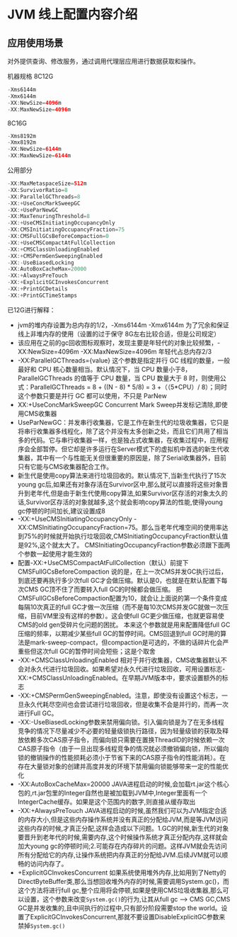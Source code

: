 # JVM 线上配置内容介绍

## 应用使用场景

对外提供查询、修改服务，通过调用代理层应用进行数据获取和操作。

机器规格  8C12G

```java
-Xms6144m
-Xmx6144m
-XX:NewSize=4096m
-XX:MaxNewSize=4096m
```

8C16G 

```java
-Xms8192m
-Xmx8192m
-XX:NewSize=6144m
-XX:MaxNewSize=6144m
```

公用部分

```java
-XX:MaxMetaspaceSize=512m
-XX:SurvivorRatio=8
-XX:ParallelGCThreads=8
-XX:+UseConcMarkSweepGC
-XX:+UseParNewGC
-XX:MaxTenuringThreshold=8
-XX:+UseCMSInitiatingOccupancyOnly
-XX:CMSInitiatingOccupancyFraction=75
-XX:CMSFullGCsBeforeCompaction=0
-XX:+UseCMSCompactAtFullCollection
-XX:+CMSClassUnloadingEnabled
-XX:+CMSPermGenSweepingEnabled
-XX:-UseBiasedLocking
-XX:AutoBoxCacheMax=20000
-XX:+AlwaysPreTouch
-XX:+ExplicitGCInvokesConcurrent
-XX:+PrintGCDetails
-XX:+PrintGCTimeStamps
```

已12G进行解释：

* jvm的堆内存设置为总内存的1/2，-Xms6144m  -Xmx6144m 为了冗余和保证线上非堆内存的使用（设置的过于保守 8G左右比较合适，但是公司规定）
* 该应用在之前的gc回收图标观察时，发现主要是年轻代的对象比较频繁，-XX:NewSize=4096m -XX:MaxNewSize=4096m 年轻代占总内存2/3
* -XX:ParallelGCThreads={value} 这个参数是指定并行 GC 线程的数量，一般最好和 CPU 核心数量相当。默认情况下，当 CPU 数量小于8， ParallelGCThreads 的值等于 CPU 数量，当 CPU 数量大于 8 时，则使用公式：ParallelGCThreads = 8 + ((N - 8) * 5/8) = 3 +（（5*CPU）/ 8）；同时这个参数只要是并行 GC 都可以使用，不只是 ParNew
* XX:+UseConcMarkSweepGC Concurrent Mark Sweep并发标记清除,即使用CMS收集器
* UseParNewGC：并发串行收集器，它是工作在新生代的垃圾收集器，它只是将串行收集器多线程化，除了这个并没有太多创新之处，而且它们共用了相当多的代码。它与串行收集器一样，也是独占式收集器，在收集过程中，应用程序会全部暂停。但它却是许多运行在Server模式下的虚拟机中首选的新生代收集器，其中有一个与性能无关但很重要的原因是，除了Serial收集器外，目前只有它能与CMS收集器配合工作。
* 新生代是使用copy算法来进行垃圾回收的。默认情况下,当新生代执行了15次young gc后,如果还有对象存活在Survivor区中,那么就可以直接将这些对象晋升到老年代,但是由于新生代使用copy算法,如果Survivor区存活的对象太久的话,Survivor区存活的对象就越多,这个就会影响copy算法的性能,使得young gc停顿的时间加长,建议设置成8
* -XX:+UseCMSInitiatingOccupancyOnly  -XX:CMSInitiatingOccupancyFraction=75。那么当老年代堆空间的使用率达到75%的时候就开始执行垃圾回收,CMSInitiatingOccupancyFraction默认值是92%,这个就太大了。
  CMSInitiatingOccupancyFraction参数必须跟下面两个参数一起使用才能生效的
* 配置-XX:+UseCMSCompactAtFullCollection（默认）前提下 CMSFullGCsBeforeCompaction 说的是，在上一次CMS并发GC执行过后，到底还要再执行多少次full GC才会做压缩。默认是0，也就是在默认配置下每次CMS GC顶不住了而要转入full GC的时候都会做压缩。 把CMSFullGCsBeforeCompaction配置为10，就会让上面说的第一个条件变成每隔10次真正的full GC才做一次压缩（而不是每10次CMS并发GC就做一次压缩，目前VM里没有这样的参数）。这会使full GC更少做压缩，也就更容易使CMS的old gen受碎片化问题的困扰。 本来这个参数就是用来配置降低full GC压缩的频率，以期减少某些full GC的暂停时间。CMS回退到full GC时用的算法是mark-sweep-compact，但compaction是可选的，不做的话碎片化会严重些但这次full GC的暂停时间会短些；这是个取舍
*  -XX:+CMSClassUnloadingEnabled 相对于并行收集器，CMS收集器默认不会对永久代进行垃圾回收。如果希望对永久代进行垃圾回收，可用设置标志-XX:+CMSClassUnloadingEnabled。在早期JVM版本中，要求设置额外的标志
*  -XX:+CMSPermGenSweepingEnabled。注意，即使没有设置这个标志，一旦永久代耗尽空间也会尝试进行垃圾回收，但是收集不会是并行的，而再一次进行Full GC。
*  -XX:-UseBiasedLocking参数来禁用偏向锁。引入偏向锁是为了在无多线程竞争的情况下尽量减少不必要的轻量级锁执行路径，因为轻量级锁的获取及释放依赖多次CAS原子指令，而偏向锁只需要在置换ThreadID的时候依赖一次CAS原子指令（由于一旦出现多线程竞争的情况就必须撤销偏向锁，所以偏向锁的撤销操作的性能损耗必须小于节省下来的CAS原子指令的性能消耗）。在存在大量锁对象的创建并高度并发的环境下禁用偏向锁能够带来一定的性能优化
*  -XX:AutoBoxCacheMax=20000 JAVA进程启动的时候,会加载rt.jar这个核心包的,rt.jar包里的Integer自然也是被加载到JVM中,Integer里面有一个IntegerCache缓存。如果是这个范围内的数字,则直接从缓存取出
* -XX:+AlwaysPreTouch JAVA进程启动的时候,虽然我们可以为JVM指定合适的内存大小,但是这些内存操作系统并没有真正的分配给JVM,而是等JVM访问这些内存的时候,才真正分配,这样会造成以下问题。1.GC的时候,新生代的对象要晋升到老年代的时候,需要内存,这个时候操作系统才真正分配内存,这样就会加大young gc的停顿时间;2.可能存在内存碎片的问题。这样JVM就会先访问所有分配给它的内存,让操作系统把内存真正的分配给JVM.后续JVM就可以顺畅的访问内存了。
* +ExplicitGCInvokesConcurrent 如果系统使用堆外内存,比如用到了Netty的DirectByteBuffer类,那么当想回收堆外内存的时候,需要调用System.gc()，而这个方法将进行full gc,整个应用将会停顿,如果是使用CMS垃圾收集器,那么可以设置，这个参数来改变`System.gc()`的行为,让其从full gc –> CMS GC,CMS GC是并发收集的,且中间执行的过程中,只有部分阶段需要stop the world。设置了ExplicitGCInvokesConcurrent,那就不要设置DisableExplicitGC参数来禁掉`System.gc()`
